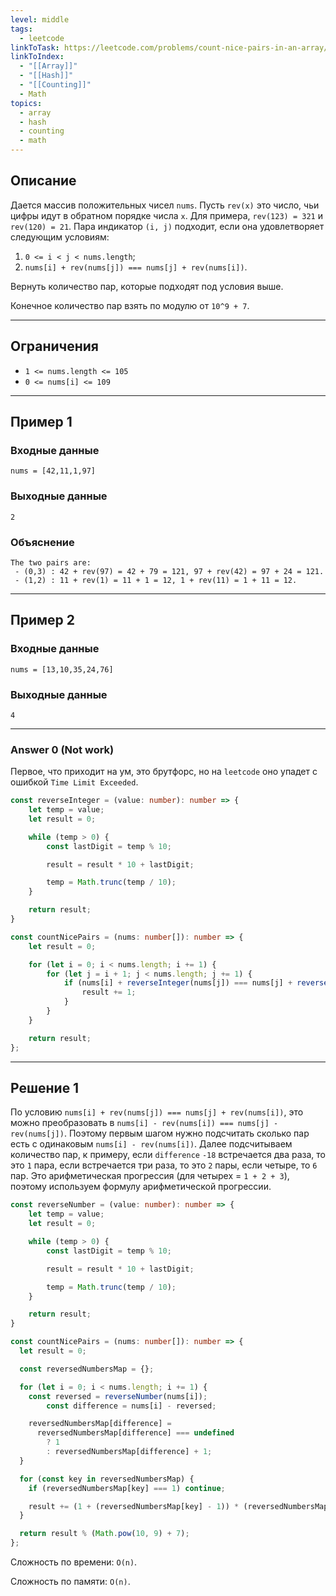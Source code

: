 ```yaml
---
level: middle
tags:
  - leetcode
linkToTask: https://leetcode.com/problems/count-nice-pairs-in-an-array/?envType=daily-question&envId=2023-11-21
linkToIndex:
  - "[[Array]]"
  - "[[Hash]]"
  - "[[Counting]]"
  - Math
topics:
  - array
  - hash
  - counting
  - math
---
```

## Описание

Дается массив положительных чисел `nums`. Пусть `rev(x)` это число, чьи цифры идут в обратном порядке числа `x`. Для примера, `rev(123) = 321` и `rev(120) = 21`. Пара индикатор `(i, j)` подходит, если она удовлетворяет следующим условиям:
1. `0 <= i < j < nums.length`;
2. `nums[i] + rev(nums[j]) === nums[j] + rev(nums[i])`.

Вернуть количество пар, которые подходят под условия выше.

Конечное количество пар взять по модулю от `10^9 + 7`.

---
## Ограничения

- `1 <= nums.length <= 105`
- `0 <= nums[i] <= 109`

---
## Пример 1

### Входные данные

```
nums = [42,11,1,97]
```
### Выходные данные

```
2
```
### Объяснение

```
The two pairs are:
 - (0,3) : 42 + rev(97) = 42 + 79 = 121, 97 + rev(42) = 97 + 24 = 121.
 - (1,2) : 11 + rev(1) = 11 + 1 = 12, 1 + rev(11) = 1 + 11 = 12.
```

---
## Пример 2

### Входные данные

```
nums = [13,10,35,24,76]
```
### Выходные данные

```
4
```

---


### Answer 0 (Not work)

Первое, что приходит на ум, это брутфорс, но на `leetcode` оно упадет с ошибкой `Time Limit Exceeded`.

```typescript
const reverseInteger = (value: number): number => {
	let temp = value;
	let result = 0;

	while (temp > 0) {
		const lastDigit = temp % 10;

		result = result * 10 + lastDigit;

		temp = Math.trunc(temp / 10);
	}

	return result;
}

const countNicePairs = (nums: number[]): number => {
	let result = 0;

	for (let i = 0; i < nums.length; i += 1) {
		for (let j = i + 1; j < nums.length; j += 1) {
			if (nums[i] + reverseInteger(nums[j]) === nums[j] + reverseInteger(nums[i])) {
				result += 1;
			}
		}
	}

	return result;
};
```

---
## Решение 1

По условию `nums[i] + rev(nums[j]) === nums[j] + rev(nums[i])`, это можно преобразовать в `nums[i] - rev(nums[i]) === nums[j] - rev(nums[j])`. Поэтому первым шагом нужно подсчитать сколько пар есть с одинаковым `nums[i] - rev(nums[i])`. Далее подсчитываем количество пар, к примеру, если `difference` `-18` встречается два раза, то это `1` пара, если встречается три раза, то это `2` пары, если четыре, то `6` пар.
Это арифметическая прогрессия (для четырех = `1 + 2 + 3`), поэтому используем формулу арифметической прогрессии.

```typescript
const reverseNumber = (value: number): number => {
	let temp = value;
	let result = 0;

	while (temp > 0) {
		const lastDigit = temp % 10;

		result = result * 10 + lastDigit;

		temp = Math.trunc(temp / 10);
	}

	return result;
}

const countNicePairs = (nums: number[]): number => {
  let result = 0;

  const reversedNumbersMap = {};

  for (let i = 0; i < nums.length; i += 1) {
    const reversed = reverseNumber(nums[i]);
		const difference = nums[i] - reversed;

    reversedNumbersMap[difference] =
      reversedNumbersMap[difference] === undefined
        ? 1
        : reversedNumbersMap[difference] + 1;
  }

  for (const key in reversedNumbersMap) {
    if (reversedNumbersMap[key] === 1) continue;

    result += (1 + (reversedNumbersMap[key] - 1)) * (reversedNumbersMap[key] - 1) / 2;
  }

  return result % (Math.pow(10, 9) + 7);
};
```

Сложность по времени: `O(n)`.

Сложность по памяти: `O(n)`.

